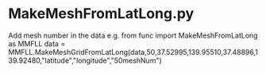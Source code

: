 # MakeMeshFromLatLong.py
Add mesh number in the data
e.g.
from func import MakeMeshFromLatLong as MMFLL
data = MMFLL.MakeMeshGridFromLatLong(data,50,37.52995,139.95510,37.48896,139.92480,"latitude","longitude","50meshNum")
